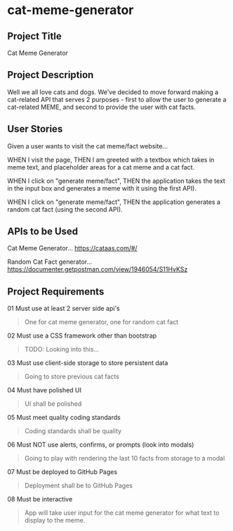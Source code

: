 # cat-meme-generator

## Project Title
Cat Meme Generator

## Project Description
Well we all love cats and dogs.  We've decided to move forward making a cat-related API that serves 2 purposes - first to allow the user to generate a cat-related MEME, and second to provide the user with cat facts.

## User Stories
Given a user wants to visit the cat meme/fact website...

WHEN I visit the page,
THEN I am greeted with a textbox which takes in meme text, and placeholder areas for a cat meme and a cat fact.

WHEN I click on "generate meme/fact",
THEN the application takes the text in the input box and generates a meme with it using the first API).

WHEN I click on "generate meme/fact",
THEN the application generates a random cat fact (using the second API).


## APIs to be Used
Cat Meme Generator...
https://cataas.com/#/

Random Cat Fact generator...
https://documenter.getpostman.com/view/1946054/S11HvKSz

## Project Requirements
01 Must use at least 2 server side api's
>One for cat meme generator, one for random cat fact

02 Must use a CSS framework other than bootstrap
>TODO: Looking into this...

03 Must use client-side storage to store persistent data
>Going to store previous cat facts

04 Must have polished UI
>UI shall be polished

05 Must meet quality coding standards
>Coding standards shall be quality

06 Must NOT use alerts, confirms, or prompts (look into modals)
>Going to play with rendering the last 10 facts from storage to a modal

07 Must be deployed to GitHub Pages
>Deployment shall be to GitHub Pages

08 Must be interactive
>App will take user input for the cat meme generator for what text to display to the meme.